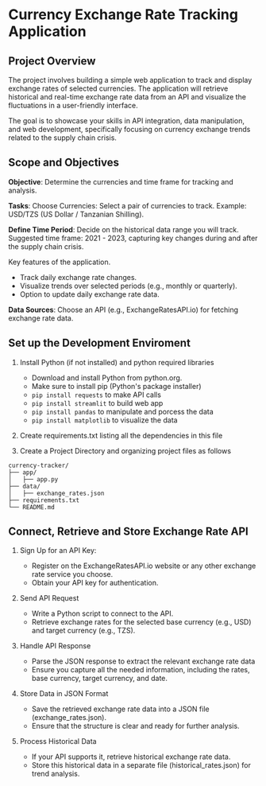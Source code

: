 # Currency Exchange Rate Tracking Application

## Project Overview
The project involves building a simple web application to track and display exchange rates of selected currencies. The application will retrieve historical and real-time exchange rate data from an API and visualize the fluctuations in a user-friendly interface. 

The goal is to showcase your skills in API integration, data manipulation, and web development, specifically focusing on currency exchange trends related to the supply chain crisis.

## Scope and Objectives
**Objective**: Determine the currencies and time frame for tracking and analysis.

**Tasks**:
Choose Currencies: Select a pair of currencies to track. Example: USD/TZS (US Dollar / Tanzanian Shilling).

**Define Time Period**: Decide on the historical data range you will track. Suggested time frame: 2021 - 2023, capturing key changes during and after the supply chain crisis.

Key features of the application.
 -  Track daily exchange rate changes.
 -  Visualize trends over selected periods (e.g., monthly or quarterly).
 -  Option to update daily exchange rate data.

**Data Sources**: Choose an API (e.g., ExchangeRatesAPI.io) for fetching exchange rate data.

## Set up the Development Enviroment
1. Install Python (if not installed) and python required libraries 
     -  Download and install Python from python.org.
     -  Make sure to install pip (Python's package installer)
     -  ```pip install requests``` to make API calls
     -  ```pip install streamlit``` to build web app
     -  ```pip install pandas``` to manipulate and porcess the data
     - ```pip install matplotlib``` to visualize the data

2. Create requirements.txt listing all the dependencies in this file 

3. Create a Project Directory and organizing project files as follows
```
currency-tracker/
├── app/
│   ├── app.py
├── data/
│   ├── exchange_rates.json
├── requirements.txt
└── README.md
```  
## Connect, Retrieve and Store Exchange Rate API
1. Sign Up for an API Key:
   - Register on the ExchangeRatesAPI.io website or any other exchange rate
     service you choose.
   - Obtain your API key for authentication.

2. Send API Request
   - Write a Python script to connect to the API.
   - Retrieve exchange rates for the selected base currency (e.g., USD) and 
     target currency (e.g., TZS).

3. Handle API Response
   - Parse the JSON response to extract the relevant exchange rate data
   - Ensure you capture all the needed information, including the rates, base      currency, target currency, and date.

4. Store Data in JSON Format
   - Save the retrieved exchange rate data into a JSON file    (exchange_rates.json).
   - Ensure that the structure is clear and ready for further analysis.

5. Process Historical Data
   - If your API supports it, retrieve historical exchange rate data.
   - Store this historical data in a separate file (historical_rates.json) for trend analysis.

